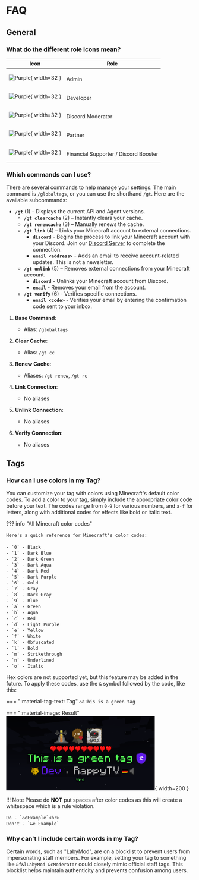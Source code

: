 # FAQ

## General

### What do the different role icons mean?
| Icon | Role |
| ---- | ---- |
| ![Purple](https://cdn.rappytv.com/globaltags/icons/role/purple.png){ width=32 } | <p style="display: inline-flex;-ms-transform: translateY(25%);transform: translateY(25%);">Admin</p> |
| ![Purple](https://cdn.rappytv.com/globaltags/icons/role/aqua.png){ width=32 } | <p style="display: inline-flex;-ms-transform: translateY(25%);transform: translateY(25%);">Developer</p> |
| ![Purple](https://cdn.rappytv.com/globaltags/icons/role/orange.png){ width=32 } | <p style="display: inline-flex;-ms-transform: translateY(25%);transform: translateY(25%);">Discord Moderator</p> |
| ![Purple](https://cdn.rappytv.com/globaltags/icons/role/blue.png){ width=32 } | <p style="display: inline-flex;-ms-transform: translateY(25%);transform: translateY(25%);">Partner</p> |
| ![Purple](https://cdn.rappytv.com/globaltags/icons/role/green.png){ width=32 } | <p style="display: inline-flex;-ms-transform: translateY(25%);transform: translateY(25%);">Financial Supporter / Discord Booster</p> |

### Which commands can I use?

There are several commands to help manage your settings. The main command is `/globaltags`, or you can use the shorthand `/gt`. Here are the available subcommands:

<div class="annotate" markdown>

- **`/gt`** (1) - Displays the current API and Agent versions.
    - **`/gt clearcache`** (2) – Instantly clears your cache.
    - **`/gt renewcache`** (3) – Manually renews the cache.
    - **`/gt link`** (4) – Links your Minecraft account to external connections.
        - **`discord`** - Begins the process to link your Minecraft account with your Discord. Join our <a href="https://globaltags.xyz/discord" target="_blank">Discord Server</a> to complete the connection.
        - **`email <address>`** - Adds an email to receive account-related updates. This is not a newsletter.
    - **`/gt unlink`** (5) – Removes external connections from your Minecraft account.
        - **`discord`** - Unlinks your Minecraft account from Discord.
        - **`email`** - Removes your email from the account.
    - **`/gt verify`** (6) - Verifies specific connections.
        - **`email <code>`** - Verifies your email by entering the confirmation code sent to your inbox.
        
</div>

1. **Base Command**:
    - Alias: `/globaltags`

2. **Clear Cache**: 
    - Alias: `/gt cc`

3. **Renew Cache**:
    - Aliases: `/gt renew`, `/gt rc`

4. **Link Connection**: 
    - No aliases

5. **Unlink Connection**: 
    - No aliases

6. **Verify Connection**: 
    - No aliases

## Tags

### How can I use colors in my Tag?

You can customize your tag with colors using Minecraft's default color codes. To add a color to your tag, simply include the appropriate color code before your text. The codes range from `0-9` for various numbers, and `a-f` for letters, along with additional codes for effects like bold or italic text. 

??? info "All Minecraft color codes"

    Here's a quick reference for Minecraft's color codes:

    - `0` - Black
    - `1` - Dark Blue
    - `2` - Dark Green
    - `3` - Dark Aqua
    - `4` - Dark Red
    - `5` - Dark Purple
    - `6` - Gold
    - `7` - Gray
    - `8` - Dark Gray
    - `9` - Blue
    - `a` - Green
    - `b` - Aqua
    - `c` - Red
    - `d` - Light Purple
    - `e` - Yellow
    - `f` - White
    - `k` - Obfuscated
    - `l` - Bold
    - `m` - Strikethrough
    - `n` - Underlined
    - `o` - Italic

Hex colors are not supported yet, but this feature may be added in the future. To apply these codes, use the `&` symbol followed by the code, like this:

=== ":material-tag-text: Tag"
    ```
    &aThis is a green tag
    ```

=== ":material-image: Result"
    ![Green tag](./assets/files/faq/green_tag.png){ width=200 }

!!! Note
    Please do **NOT** put spaces after color codes as this will create a whitespace which is a rule violation.

    Do - `&eExample`<br>
    Don't - `&e Example`

### Why can't I include certain words in my Tag?

Certain words, such as "LabyMod", are on a blocklist to prevent users from impersonating staff members. For example, setting your tag to something like `&f&lLabyMod &cModerator` could closely mimic official staff tags. This blocklist helps maintain authenticity and prevents confusion among users.